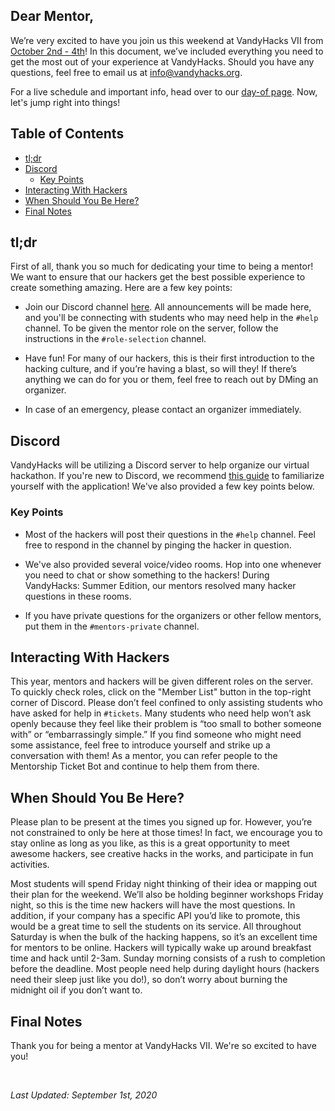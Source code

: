 ## Dear Mentor,

We’re very excited to have you join us this weekend at VandyHacks VII from [October 2nd - 4th](https://calendar.vandyhacks.org)! In this document, we’ve included everything you need to get the most out of your experience at VandyHacks. Should you have any questions, feel free to email us at [info@vandyhacks.org](mailto:info@vandyhacks.org).

For a live schedule and important info, head over to our [day-of page](https://summer.vandyhacks.org). Now, let's jump right into things!

## Table of Contents

-   [tl;dr](#tldr)
-   [Discord](#discord)
    -   [Key Points](#key-points)
-   [Interacting With Hackers](#interacting-with-hackers)
-   [When Should You Be Here?](#when-should-you-be-here)
-   [Final Notes](#final-notes)

## tl;dr

First of all, thank you so much for dedicating your time to being a mentor! We want to ensure that our hackers get the best possible experience to create something amazing. Here are a few key points:

-   Join our Discord channel [here](https://discord.gg/zQk6v3t). All announcements will be made here, and you'll be connecting with students who may need help in the `#help` channel. To be given the mentor role on the server, follow the instructions in the `#role-selection` channel.

-   Have fun! For many of our hackers, this is their first introduction to the hacking culture, and if you’re having a blast, so will they! If there’s anything we can do for you or them, feel free to reach out by DMing an organizer.

-   In case of an emergency, please contact an organizer immediately.

## Discord

VandyHacks will be utilizing a Discord server to help organize our virtual hackathon. If you're new to Discord, we recommend [this guide](https://support.discord.com/hc/en-us/articles/360045138571-Beginner-s-Guide-to-Discord) to familiarize yourself with the application! We've also provided a few key points below.

### Key Points

-   Most of the hackers will post their questions in the `#help` channel. Feel free to respond in the channel by pinging the hacker in question.

-   We've also provided several voice/video rooms. Hop into one whenever you need to chat or show something to the hackers! During VandyHacks: Summer Edition, our mentors resolved many hacker questions in these rooms.

-   If you have private questions for the organizers or other fellow mentors, put them in the `#mentors-private` channel.

## Interacting With Hackers

This year, mentors and hackers will be given different roles on the server. To quickly check roles, click on the "Member List" button in the top-right corner of Discord. Please don’t feel confined to only assisting students who have asked for help in `#tickets`. Many students who need help won’t ask openly because they feel like their problem is “too small to bother someone with” or “embarrassingly simple.” If you find someone who might need some assistance, feel free to introduce yourself and strike up a conversation with them! As a mentor, you can refer people to the Mentorship Ticket Bot and continue to help them from there.

## When Should You Be Here?

Please plan to be present at the times you signed up for. However, you’re not constrained to only be here at those times! In fact, we encourage you to stay online as long as you like, as this is a great opportunity to meet awesome hackers, see creative hacks in the works, and participate in fun activities.

Most students will spend Friday night thinking of their idea or mapping out their plan for the weekend. We’ll also be holding beginner workshops Friday night, so this is the time new hackers will have the most questions. In addition, if your company has a specific API you’d like to promote, this would be a great time to sell the students on its service. All throughout Saturday is when the bulk of the hacking happens, so it’s an excellent time for mentors to be online. Hackers will typically wake up around breakfast time and hack until 2-3am. Sunday morning consists of a rush to completion before the deadline. Most people need help during daylight hours (hackers need their sleep just like you do!), so don’t worry about burning the midnight oil if you don’t want to.

## Final Notes

Thank you for being a mentor at VandyHacks VII. We're so excited to have you!

<br>

_Last Updated: September 1st, 2020_
